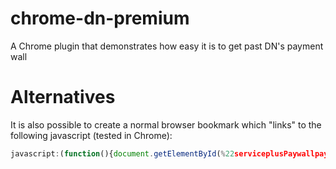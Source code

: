 # chrome-dn-premium
A Chrome plugin that demonstrates how easy it is to get past DN's payment wall

# Alternatives
It is also possible to create a normal browser bookmark which "links" to the following javascript (tested in Chrome): 
```javascript
javascript:(function(){document.getElementById(%22serviceplusPaywallpaywall-container%22).style.display%3D%22none%22%3Bdocument.getElementsByClassName(%22article__premium-content%22)%5B0%5D.style.display%3D%22block%22%3B})()
```
